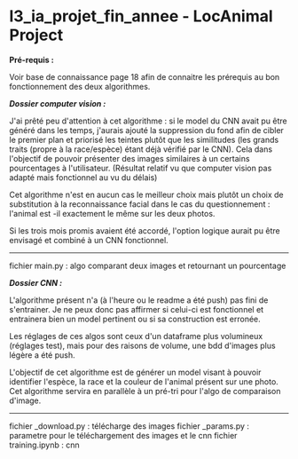 # l3_ia_projet_fin_annee - LocAnimal Project

**Pré-requis :**

Voir base de connaissance page 18 afin de connaitre les prérequis au bon fonctionnement des deux algorithmes.

***Dossier computer vision :***

J'ai prêté peu d'attention à cet algorithme : si le model du CNN avait pu être généré dans les temps, j'aurais ajouté la suppression du fond afin de cibler le premier plan et priorisé les teintes plutôt que les similitudes (les grands traits (propre à la race/espèce) étant déjà vérifié par le CNN). Cela dans l'objectif de pouvoir présenter des images similaires à un certains pourcentages à l'utilisateur. (Résultat relatif vu que computer vision pas adapté mais fonctionnel au vu du délais)

Cet algorithme n'est en aucun cas le meilleur choix mais plutôt un choix de substitution à la reconnaissance facial dans le cas du questionnement : l'animal est -il exactement le même sur les deux photos.

Si les trois mois promis avaient été accordé, l'option logique aurait pu être envisagé et combiné à un CNN fonctionnel.

____

fichier main.py    : algo comparant deux images et retournant un pourcentage

***Dossier CNN :***

L'algorithme présent n'a (à l'heure ou le readme a été push) pas fini de s'entrainer. Je ne peux donc pas affirmer si celui-ci est fonctionnel et entrainera bien un model pertinent ou si sa construction est erronée.

Les réglages de ces algos sont ceux d'un dataframe plus volumineux (réglages test), mais pour des raisons de volume, une bdd d'images plus légère a été push.

L'objectif de cet algorithme est de générer un model visant à pouvoir identifier l'espèce, la race et la couleur de l'animal présent sur une photo. Cet algorithme servira en parallèle à un pré-tri pour l'algo de comparaison d'image.

____

fichier _download.py    : télécharge des images
fichier _params.py      : parametre pour le téléchargement des images et le cnn
fichier training.ipynb  : cnn
